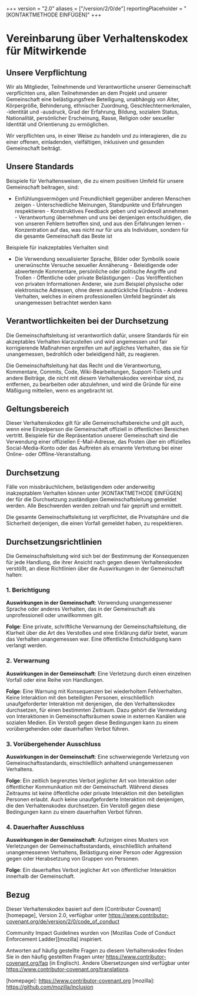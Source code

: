 +++
version = "2.0"
aliases = ["/version/2/0/de"]
reportingPlaceholder = "[KONTAKTMETHODE EINFÜGEN]"
+++

# Vereinbarung über Verhaltenskodex für Mitwirkende

## Unsere Verpflichtung

Wir als Mitglieder, Teilnehmende und Verantwortliche unserer Gemeinschaft verpflichten uns, allen Teilnehmenden an dem Projekt und unserer Gemeinschaft eine belästigungsfreie Beteiligung, unabhängig von Alter, Körpergröße, Behinderung, ethnischer Zuordnung, Geschlechtermerkmalen, -identität und -ausdruck, Grad der Erfahrung, Bildung, sozialem Status, Nationalität, persönlicher Erscheinung, Rasse, Religion oder sexueller Identität und Orientierung zu ermöglichen.

Wir verpflichten uns, in einer Weise zu handeln und zu interagieren, die zu einer offenen, einladenden, vielfältigen, inklusiven und gesunden Gemeinschaft beiträgt.

## Unsere Standards

Beispiele für Verhaltensweisen, die zu einem positiven Umfeld für unsere Gemeinschaft beitragen, sind:

- Einfühlungsvermögen und Freundlichkeit gegenüber anderen Menschen zeigen - Unterschiedliche Meinungen, Standpunkte und Erfahrungen respektieren - Konstruktives Feedback geben und würdevoll annehmen - Verantwortung übernehmen und uns bei denjenigen entschuldigen, die von unseren Fehlern betroffen sind, und aus den Erfahrungen lernen - Konzentration auf das, was nicht nur für uns als Individuen, sondern für die gesamte Gemeinschaft das Beste ist

Beispiele für inakzeptables Verhalten sind:

- Die Verwendung sexualisierter Sprache, Bilder oder Symbolik sowie unerwünschte Versuche sexueller Annäherung - Beleidigende oder abwertende Kommentare, persönliche oder politische Angriffe und Trollen - Öffentliche oder private Belästigungen - Das Veröffentlichen von privaten Informationen Anderer, wie zum Beispiel physische oder elektronische Adressen, ohne deren ausdrückliche Erlaubnis - Anderes Verhalten, welches in einem professionellen Umfeld begründet als unangemessen betrachtet werden kann

## Verantwortlichkeiten bei der Durchsetzung

Die Gemeinschaftsleitung ist verantwortlich dafür, unsere Standards für ein akzeptables Verhalten klarzustellen und wird angemessen und fair korrigierende Maßnahmen ergreifen um auf jegliches Verhalten, das sie für unangemessen, bedrohlich oder beleidigend hält, zu reagieren.

Die Gemeinschaftsleitung hat das Recht und die Verantwortung, Kommentare, Commits, Code, Wiki-Bearbeitungen, Support-Tickets und andere Beiträge, die nicht mit diesem Verhaltenskodex vereinbar sind, zu entfernen, zu bearbeiten oder abzulehnen, und wird die Gründe für eine Mäßigung mitteilen, wenn es angebracht ist.

## Geltungsbereich

Dieser Verhaltenskodex gilt für alle Gemeinschaftsbereiche und gilt auch, wenn eine Einzelperson die Gemeinschaft offiziell in öffentlichen Bereichen vertritt. Beispiele für die Repräsentation unserer Gemeinschaft sind die Verwendung einer offiziellen E-Mail-Adresse, das Posten über ein offizielles Social-Media-Konto oder das Auftreten als ernannte Vertretung bei einer Online- oder Offline-Veranstaltung.

## Durchsetzung

Fälle von missbräuchlichem, belästigendem oder anderweitig inakzeptablem Verhalten können unter [KONTAKTMETHODE EINFÜGEN] der für die Durchsetzung zuständigen Gemeinschaftsleitung gemeldet werden. Alle Beschwerden werden zeitnah und fair geprüft und ermittelt.

Die gesamte Gemeinschaftsleitung ist verpflichtet, die Privatsphäre und die Sicherheit derjenigen, die einen Vorfall gemeldet haben, zu respektieren.

## Durchsetzungsrichtlinien

Die Gemeinschaftsleitung wird sich bei der Bestimmung der Konsequenzen für jede Handlung, die ihrer Ansicht nach gegen diesen Verhaltenskodex verstößt, an diese Richtlinien über die Auswirkungen in der Gemeinschaft halten:

### 1. Berichtigung

**Auswirkungen in der Gemeinschaft**: Verwendung unangemessener Sprache oder anderes Verhalten, das in der Gemeinschaft als unprofessionell oder unwillkommen gilt.

**Folge**: Eine private, schriftliche Verwarnung der Gemeinschaftsleitung, die Klarheit über die Art des Verstoßes und eine Erklärung dafür bietet, warum das Verhalten unangemessen war. Eine öffentliche Entschuldigung kann verlangt werden.

### 2. Verwarnung

**Auswirkungen in der Gemeinschaft**: Eine Verletzung durch einen einzelnen Vorfall oder eine Reihe von Handlungen.

**Folge**: Eine Warnung mit Konsequenzen bei wiederholtem Fehlverhalten. Keine Interaktion mit den beteiligten Personen, einschließlich unaufgeforderter Interaktion mit denjenigen, die den Verhaltenskodex durchsetzen, für einen bestimmten Zeitraum. Dazu gehört die Vermeidung von Interaktionen in Gemeinschaftsräumen sowie in externen Kanälen wie sozialen Medien. Ein Verstoß gegen diese Bedingungen kann zu einem vorübergehenden oder dauerhaften Verbot führen.

### 3. Vorübergehender Ausschluss

**Auswirkungen in der Gemeinschaft**: Eine schwerwiegende Verletzung von Gemeinschaftsstandards, einschließlich anhaltend unangemessenen Verhaltens.

**Folge**: Ein zeitlich begrenztes Verbot jeglicher Art von Interaktion oder öffentlicher Kommunikation mit der Gemeinschaft. Während dieses Zeitraums ist keine öffentliche oder private Interaktion mit den beteiligten Personen erlaubt. Auch keine unaufgeforderte Interaktion mit denjenigen, die den Verhaltenskodex durchsetzen. Ein Verstoß gegen diese Bedingungen kann zu einem dauerhaften Verbot führen.

### 4. Dauerhafter Ausschluss

**Auswirkungen in der Gemeinschaft**: Aufzeigen eines Musters von Verletzungen der Gemeinschaftsstandards, einschließlich anhaltend unangemessenen Verhaltens, Belästigung einer Person oder Aggression gegen oder Herabsetzung von Gruppen von Personen.

**Folge**: Ein dauerhaftes Verbot jeglicher Art von öffentlicher Interaktion innerhalb der Gemeinschaft.

## Bezug

Dieser Verhaltenskodex basiert auf dem [Contributor Covenant][homepage], Version 2.0, verfügbar unter <https://www.contributor-covenant.org/de/version/2/0/code_of_conduct>

Community Impact Guidelines wurden von [Mozillas Code of Conduct Enforcement Ladder][mozilla] inspiriert.

Antworten auf häufig gestellte Fragen zu diesem Verhaltenskodex finden Sie in den häufig gestellten Fragen unter <https://www.contributor-covenant.org/faq> (in Englisch). Andere Übersetzungen sind verfügbar unter <https://www.contributor-covenant.org/translations>.

[homepage]: https://www.contributor-covenant.org [mozilla]: https://github.com/mozilla/inclusion

